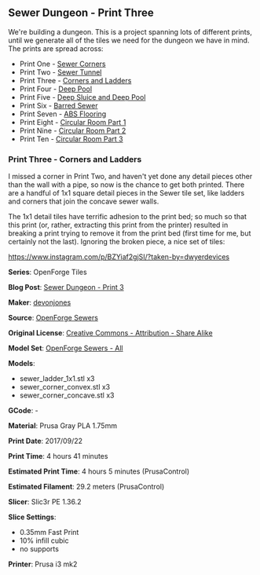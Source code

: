 ## Sewer Dungeon - Print Three

We're building a dungeon. This is a project spanning lots of different prints, until
we generate all of the tiles we need for the dungeon we have in mind. The prints
are spread across:

 - Print One - [Sewer Corners](http://www.dwyerdevices.com/2017/09/24/sewer-dungeon-print-one/)
 - Print Two - [Sewer Tunnel](http://www.dwyerdevices.com/2017/09/24/sewer-dungeon-print-two/)
 - Print Three - [Corners and Ladders](http://www.dwyerdevices.com/2017/09/24/sewer-dungeon-print-three/)
 - Print Four - [Deep Pool](http://www.dwyerdevices.com/2017/09/24/sewer-dungeon-print-4/)
 - Print Five - [Deep Sluice and Deep Pool](http://www.dwyerdevices.com/2017/09/29/sewer-dungeon-print-five/)
 - Print Six - [Barred Sewer](http://www.dwyerdevices.com/2017/09/29/sewer-dungeon-print-six/)
 - Print Seven - [ABS Flooring](http://www.dwyerdevices.com/2017/09/29/sewer-dungeon-print-seven/)
 - Print Eight - [Circular Room Part 1](http://www.dwyerdevices.com/2017/10/02/sewer-dungeon-print-eight/)
 - Print Nine - [Circular Room Part 2](http://www.dwyerdevices.com/2017/10/03/sewer-dungeon-print-nine/)
 - Print Ten - [Circular Room Part 3](http://www.dwyerdevices.com/2017/10/05/sewer-dungeon-print-ten/)

### Print Three - Corners and Ladders

I missed a corner in Print Two, and haven't yet done any detail pieces other than the
wall with a pipe, so now is the chance to get both printed. There are a handful of 1x1 square
detail pieces in the Sewer tile set, like ladders and corners that join the concave sewer walls.

The 1x1 detail tiles have terrific adhesion to the print bed; so much so that this print (or, rather, extracting this print from the
printer) resulted in breaking a print trying to remove it from the print bed (first time
for me, but certainly not the last). Ignoring the broken piece, a nice set of tiles:

https://www.instagram.com/p/BZYiaf2gjSI/?taken-by=dwyerdevices




**Series**: OpenForge Tiles

**Blog Post**: [Sewer Dungeon - Print 3](http://www.dwyerdevices.com/2017/09/24/sewer-dungeon-print-three/)

**Maker**: [devonjones](https://www.thingiverse.com/devonjones)

**Source**: [OpenForge Sewers](https://www.thingiverse.com/thing:922445)

**Original License**: [Creative Commons - Attribution - Share Alike](http://creativecommons.org/licenses/by-sa/3.0/)

**Model Set**: [OpenForge Sewers - All](https://www.thingiverse.com/thing:922445/zip)

**Models**: 

 - sewer_ladder_1x1.stl x3
 - sewer_corner_convex.stl x3
 - sewer_corner_concave.stl x3

**GCode**: -

**Material**: Prusa Gray PLA 1.75mm

**Print Date**: 2017/09/22

**Print Time**: 4 hours 41 minutes

**Estimated Print Time**: 4 hours 5 minutes (PrusaControl)

**Estimated Filament**: 29.2 meters (PrusaControl)

**Slicer**: Slic3r PE 1.36.2

**Slice Settings**:

 - 0.35mm Fast Print
 - 10% infill cubic
 - no supports

**Printer**: Prusa i3 mk2